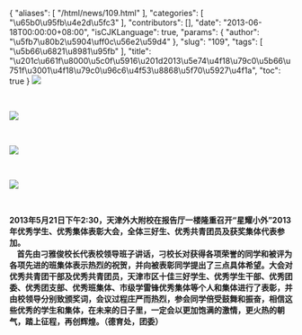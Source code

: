 {
    "aliases": [
        "/html/news/109.html"
    ],
    "categories": [
        "\u65b0\u95fb\u4e2d\u5fc3"
    ],
    "contributors": [],
    "date": "2013-06-18T00:00:00+08:00",
    "isCJKLanguage": true,
    "params": {
        "author": "\u5fb7\u80b2\u5904\uff0c\u56e2\u59d4"
    },
    "slug": "109",
    "tags": [
        "\u5b66\u6821\u8981\u95fb"
    ],
    "title": "\u201c\u661f\u8000\u5c0f\u5916\u201d2013\u5e74\u4f18\u79c0\u5b66\u751f\u3001\u4f18\u79c0\u96c6\u4f53\u8868\u5f70\u5927\u4f1a",
    "toc": true
}
**![](https://cdn.tfls.online/mirror/full/fffbc51cae6567f36a4d5bbb74b6864226a9243d.jpg)**

 

**![](https://cdn.tfls.online/mirror/full/39324afc6c267a4a442f8be9556fa5db53e4e76a.jpg)**

 

**![](https://cdn.tfls.online/mirror/full/b92f376a9b04d1f84e1852a9a979a8218bd123c7.jpg)**

 

**![](https://cdn.tfls.online/mirror/full/476a7be1bfb22b3561e2667b0a3db45b3367df99.jpg)**

 

**2013年5月21日下午2:30，天津外大附校在报告厅一楼隆重召开“星耀小外”2013年优秀学生、优秀集体表彰大会，全体三好生、优秀共青团员及获奖集体代表参加。  
    首先由刁雅俊校长代表校领导班子讲话，刁校长对获得各项荣誉的同学和被评为各项先进的班集体表示热烈的祝贺，并向被表彰同学提出了三点具体希望。大会对优秀共青团干部及优秀共青团员，天津市区十佳三好学生、优秀学生干部、优秀团委、优秀团支部、优秀班集体、市级学雷锋优秀集体等个人和集体进行了表彰，并由校领导分别致颁奖词，会议过程庄严而热烈，参会同学倍受鼓舞和振奋，相信这些优秀的学生和集体，在未来的日子里，一定会以更加饱满的激情，更火热的朝气，踏上征程，再创辉煌。（德育处，团委）**

